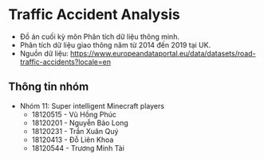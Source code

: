 # Traffic Accident Analysis

- Đồ án cuối kỳ môn Phân tích dữ liệu thông minh.
- Phân tích dữ liệu giao thông năm từ 2014 đến 2019 tại UK.
- Nguồn dữ liệu: https://www.europeandataportal.eu/data/datasets/road-traffic-accidents?locale=en

## Thông tin nhóm 

- Nhóm 11: Super intelligent Minecraft players
    - 18120515 - Vũ Hồng Phúc
    - 18120201 - Nguyễn Bảo Long
    - 18120231 - Trần Xuân Quý
    - 18120413 - Đỗ Liên Khoa
    - 18120544 - Trương Minh Tài
